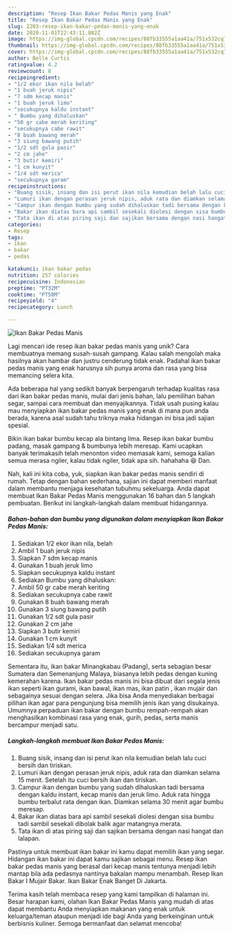 ```yaml
---
description: "Resep Ikan Bakar Pedas Manis yang Enak"
title: "Resep Ikan Bakar Pedas Manis yang Enak"
slug: 2203-resep-ikan-bakar-pedas-manis-yang-enak
date: 2020-11-01T22:43:11.882Z
image: https://img-global.cpcdn.com/recipes/88fb33555a1aa41a/751x532cq70/ikan-bakar-pedas-manis-foto-resep-utama.jpg
thumbnail: https://img-global.cpcdn.com/recipes/88fb33555a1aa41a/751x532cq70/ikan-bakar-pedas-manis-foto-resep-utama.jpg
cover: https://img-global.cpcdn.com/recipes/88fb33555a1aa41a/751x532cq70/ikan-bakar-pedas-manis-foto-resep-utama.jpg
author: Belle Curtis
ratingvalue: 4.2
reviewcount: 8
recipeingredient:
- "1/2 ekor ikan nila belah"
- "1 buah jeruk nipis"
- "7 sdm kecap manis"
- "1 buah jeruk limo"
- "secukupnya kaldu instant"
- " Bumbu yang dihaluskan"
- "50 gr cabe merah keriting"
- "secukupnya cabe rawit"
- "8 buah bawang merah"
- "3 siung bawang putih"
- "1/2 sdt gula pasir"
- "2 cm jahe"
- "3 butir kemiri"
- "1 cm kunyit"
- "1/4 sdt merica"
- "secukupnya garam"
recipeinstructions:
- "Buang sisik, insang dan isi perut ikan nila kemudian belah lalu cuci bersih dan tiriskan."
- "Lumuri ikan dengan perasan jeruk nipis, aduk rata dan diamkan selama 15 menit. Setelah itu cuci bersih ikan dan tiriskan."
- "Campur ikan dengan bumbu yang sudah dihaluskan tadi bersama dengan kaldu instant, kecap manis dan jeruk limo. Aduk rata hingga bumbu terbalut rata dengan ikan. Diamkan selama 30 menit agar bumbu meresap."
- "Bakar ikan diatas bara api sambil sesekali diolesi dengan sisa bumbu tadi sambil sesekali dibolak balik agar matangnya merata."
- "Tata ikan di atas piring saji dan sajikan bersama dengan nasi hangat dan lalapan."
categories:
- Resep
tags:
- ikan
- bakar
- pedas

katakunci: ikan bakar pedas 
nutrition: 257 calories
recipecuisine: Indonesian
preptime: "PT32M"
cooktime: "PT58M"
recipeyield: "4"
recipecategory: Lunch

---
```



![Ikan Bakar Pedas Manis](https://img-global.cpcdn.com/recipes/88fb33555a1aa41a/751x532cq70/ikan-bakar-pedas-manis-foto-resep-utama.jpg)

Lagi mencari ide resep ikan bakar pedas manis yang unik? Cara membuatnya memang susah-susah gampang. Kalau salah mengolah maka hasilnya akan hambar dan justru cenderung tidak enak. Padahal ikan bakar pedas manis yang enak harusnya sih punya aroma dan rasa yang bisa memancing selera kita.

Ada beberapa hal yang sedikit banyak berpengaruh terhadap kualitas rasa dari ikan bakar pedas manis, mulai dari jenis bahan, lalu pemilihan bahan segar, sampai cara membuat dan menyajikannya. Tidak usah pusing kalau mau menyiapkan ikan bakar pedas manis yang enak di mana pun anda berada, karena asal sudah tahu triknya maka hidangan ini bisa jadi sajian spesial.

Bikin ikan bakar bumbu kecap ala bintang lima. Resep ikan bakar bumbu padang, masak gampang &amp; bumbunya lebih meresap. Kami ucapkan banyak terimakasih telah menonton video memasak kami, semoga kalian semua merasa ngiler, kalau tidak ngiler, tidak apa sih. hahahaha 😆 Dan.


Nah, kali ini kita coba, yuk, siapkan ikan bakar pedas manis sendiri di rumah. Tetap dengan bahan sederhana, sajian ini dapat memberi manfaat dalam membantu menjaga kesehatan tubuhmu sekeluarga. Anda dapat membuat Ikan Bakar Pedas Manis menggunakan 16 bahan dan 5 langkah pembuatan. Berikut ini langkah-langkah dalam membuat hidangannya.

<!--inarticleads1-->

##### Bahan-bahan dan bumbu yang digunakan dalam menyiapkan Ikan Bakar Pedas Manis:

1. Sediakan 1/2 ekor ikan nila, belah
1. Ambil 1 buah jeruk nipis
1. Siapkan 7 sdm kecap manis
1. Gunakan 1 buah jeruk limo
1. Siapkan secukupnya kaldu instant
1. Sediakan  Bumbu yang dihaluskan:
1. Ambil 50 gr cabe merah keriting
1. Sediakan secukupnya cabe rawit
1. Gunakan 8 buah bawang merah
1. Gunakan 3 siung bawang putih
1. Gunakan 1/2 sdt gula pasir
1. Gunakan 2 cm jahe
1. Siapkan 3 butir kemiri
1. Gunakan 1 cm kunyit
1. Sediakan 1/4 sdt merica
1. Sediakan secukupnya garam


Sementara itu, ikan bakar Minangkabau (Padang), serta sebagian besar Sumatera dan Semenanjung Malaya, biasanya lebih pedas dengan kuning kemerahan karena. Ikan bakar pedas manis ini bisa dibuat dari segala jenis ikan seperti ikan gurami, ikan bawal, ikan mas, ikan patin , ikan mujair dan sebagainya sesuai dengan selera. Jika bisa Anda menyediakan berbagai pilihan ikan agar para pengunjung bisa memilih jenis ikan yang disukainya. Umumnya perpaduan ikan bakar dengan bumbu rempah-rempah akan menghasilkan kombinasi rasa yang enak, gurih, pedas, serta manis bercampur menjadi satu. 

<!--inarticleads2-->

##### Langkah-langkah membuat Ikan Bakar Pedas Manis:

1. Buang sisik, insang dan isi perut ikan nila kemudian belah lalu cuci bersih dan tiriskan.
1. Lumuri ikan dengan perasan jeruk nipis, aduk rata dan diamkan selama 15 menit. Setelah itu cuci bersih ikan dan tiriskan.
1. Campur ikan dengan bumbu yang sudah dihaluskan tadi bersama dengan kaldu instant, kecap manis dan jeruk limo. Aduk rata hingga bumbu terbalut rata dengan ikan. Diamkan selama 30 menit agar bumbu meresap.
1. Bakar ikan diatas bara api sambil sesekali diolesi dengan sisa bumbu tadi sambil sesekali dibolak balik agar matangnya merata.
1. Tata ikan di atas piring saji dan sajikan bersama dengan nasi hangat dan lalapan.


Pastinya untuk membuat ikan bakar ini kamu dapat memilih ikan yang segar. Hidangan ikan bakar ini dapat kamu sajikan sebagai menu. Resep ikan bakar pedas manis yang berasal dari kecap manis tentunya menjadi lebih mantap bila ada pedasnya nantinya bakalan mampu menambah. Resep Ikan Bakar I Mujair Bakar. Ikan Bakar Enak Banget Di Jakarta. 

Terima kasih telah membaca resep yang kami tampilkan di halaman ini. Besar harapan kami, olahan Ikan Bakar Pedas Manis yang mudah di atas dapat membantu Anda menyiapkan makanan yang enak untuk keluarga/teman ataupun menjadi ide bagi Anda yang berkeinginan untuk berbisnis kuliner. Semoga bermanfaat dan selamat mencoba!
